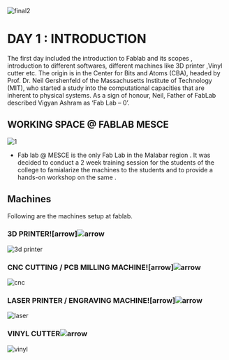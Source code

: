 
![final2](https://user-images.githubusercontent.com/32665041/31853479-f3fb2068-b63d-11e7-813f-8eefc70d17aa.png)

# DAY 1 : INTRODUCTION 

The first day included the introduction to Fablab and its scopes , introduction to different softwares, different machines like 3D printer ,Vinyl cutter etc. 
The origin is in the Center for Bits and Atoms (CBA), headed by Prof. Dr. Neil Gershenfeld of the Massachusetts Institute of Technology (MIT), who started a study into the computational capacities that are inherent to physical systems. As a sign of honour, Neil, Father of FabLab described Vigyan Ashram as ‘Fab Lab – 0’.

## WORKING SPACE @ FABLAB MESCE


![1](https://user-images.githubusercontent.com/32665041/31853240-350e4408-b63a-11e7-96b7-a7e9e87c14c8.jpg)

* Fab lab @ MESCE is the only Fab Lab in the Malabar region . It was decided to conduct a 2 week training session for the students of the college to famialarize the machines to the students and to provide a hands-on workshop on the same .

## Machines 

Following are the machines setup at fablab.

### 3D PRINTER![arrow]![arrow](https://user-images.githubusercontent.com/32665041/31853996-268adb1e-b647-11e7-84c8-ea6a5b511bfc.png)

![3d printer](https://user-images.githubusercontent.com/32665041/31853900-a7ea9d54-b645-11e7-83ca-212abe0c9f6c.png)

### CNC CUTTING / PCB MILLING MACHINE![arrow]![arrow](https://user-images.githubusercontent.com/32665041/31853996-268adb1e-b647-11e7-84c8-ea6a5b511bfc.png)
![cnc](https://user-images.githubusercontent.com/32665041/31853901-a8577d0c-b645-11e7-8214-5a91cd2afe55.png)

### LASER PRINTER / ENGRAVING MACHINE![arrow]![arrow](https://user-images.githubusercontent.com/32665041/31853996-268adb1e-b647-11e7-84c8-ea6a5b511bfc.png)
![laser](https://user-images.githubusercontent.com/32665041/31853902-a8b4140e-b645-11e7-835b-af7c34c57e1e.png)

### VINYL CUTTER![arrow](https://user-images.githubusercontent.com/32665041/31853996-268adb1e-b647-11e7-84c8-ea6a5b511bfc.png)
![vinyl](https://user-images.githubusercontent.com/32665041/31853903-a910ba42-b645-11e7-83af-5a0b0a02cd75.png)


